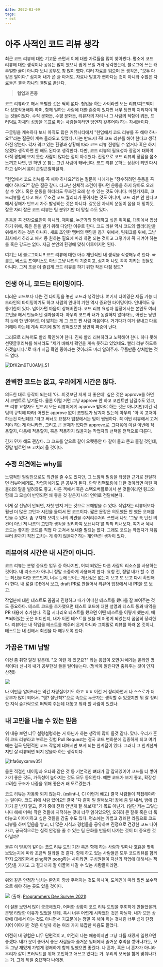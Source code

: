 ```yaml
---
date: 2022-03-09
tags:
- ect
---
```

# 아주 사적인 코드 리뷰 생각
최근 코드 리뷰에 대한 기고문 쓰면서 이에 대한 자료들을 많이 찾아봤다. 평소에 코드 리뷰에 대한 생각이나 공유는 많이 했으니 쉽게 쓰일 거라 생각했는데, 블로그에 쓰는 캐주얼한 글이 아니다 보니 공부도 참 많이 했다. 여러 자료를 읽으며 든 생각은, "모두 다 같은 말이다." 심지어 내가 쓴 글 마저도. 자료나 발표가 뻔하다는 것이 아니라 수많은 자료들은 결국 하나의 결말로 끝난다. 

> **협업과 존중**

코드 리뷰라고 해서 특별한 것은 딱히 없다. 협업을 하는 사이라면 모든 리뷰/피드백이 다 상호작용해야 하며, 함께 일하는 사람에 대한 존중이 있다면 너무 당연히 지켜져야 하는 것들이었다. 수직 문화든, 수평 문화든, 리뷰자의 자리 나 그 사람의 직함이 뭐든, 프러덕트 자체의 성장을 목표로 하는 사람들이라면 당연히 갖추어야 하는 자세들이다. 

구글링을 계속하다 보니 아직도 많은 커뮤니티에서 "현업에서 코드 리뷰를 꼭 해야 하나요?"라는 질문이 계속 올라오고 있었다. 나는 반드시! 꼭! 코드 리뷰를 해야 한다고 생각하진 않는다. 각자 겪고 있는 환경과 상황에 따라 코드 리뷰 진행될 수 없거나 혹은 하지 않겠다 생각하면 안 해도 된다고 생각한다. 다만, 코드 리뷰의 필요성과 장점에 대하여 아직 경험해 보지 못한 사람이 많다는 점이 아쉬웠다. 진정으로 코드 리뷰의 장점을 몸소 느끼고 나면, 안 하면 못 참는 그런 사람이 돼버린다. 코드 리뷰 못하는 상황이 되면 다시 하고 싶어서 몸이 근질근질하달까.

"현업에서 코드 리뷰를 꼭 해야 하나요?"라는 질문이 나에게는 "장수하려면 운동을 꼭 해야 하나요?" 같은 질문 같다. 타고난 신체적 조건이 좋다면 운동을 하지 않아도 오래 살 수 있다. 혹은 운동을 하더라도 무조건 오래 살 수 있는 것도 아니다. 마찬가지로, 코드리뷰를 한다고 해서 무조건 코드 퀄리티가 좋아지는 것도 아니며, 코드 리뷰 안 한다고 해서 장애가 반드시 자주 발생하는 것은 아니다. 잘못된 자세의 운동이 몸을 더 망치듯, 잘못 자리 잡은 코드 리뷰는 팀 분위기만 더 망칠 수도 있다. 

운동을 꼭 건강으로만이 아니라, 재미로, 누군가와 함께하고 싶은 취미로, 대회에서 입상하기 위해, 혹은 돈을 벌기 위해 다양한 이유로 한다. 코드 리뷰 역시 코드의 퀄리티만을 위해서 하는 것은 아니다. 새로 조인한 멤버의 랜딩을 돕기 위해서, 팀워크를 위해, 그냥 회사에서 하라고 해서 등 원하는 필요에 따라 하면 되는 것이고 그렇기에 꼭 지켜야 하는 룰 혹은 강도는 없다. 지금 본인의 환경에 맞춰 이루어지면 된다. 

여기는 내 블로그이니!! 코드 리뷰에 대한 아주 개인적인 내 생각을 작성해두려 한다. 국룰도, 베스트 프렉티스도 아닌 그냥 나만의 기준이고, 심지어 나도 꼭꼭 지키는 것들도 아니다. 그저 조금 더 즐겁게 코드 리뷰를 하기 위한 작은 다짐 정도?


## 인생 아니, 코드는 타이밍이다. 

더러운 코드보다 나쁜 건 타이밍을 놓친 코드라 생각한다. 여기서 타이밍은 제품 기능 데드라인의 타이밍이기도 하고 사람의 인내력 기한 역시 중요한 타이밍이다. 인내력도 유통기한이 있다. 넘어가면 마음이 상해버린다. 코드 리뷰 요청자 입장에서는 본인도 여러 고민을 해서 만들어낸 결과물이다. 아무리 코드와 내가 동일하지 않더라도, 어쨌든 당연히 눈에 한 번이라도 더 밟히는 게 그 코드 짠 사람 마음이다. 거기다가 이거 끝내고 다음 거해야 하는데 계속 여기에 발목 잡혀있으면 당연히 짜증이 난다.

그러므로 리뷰어도 빨리 확인해야 한다. 진짜 빨리 리뷰하려고 노력해야 한다. 하다 못해 선댓글후리뷰를 해서라도 "제가 바빠서 확인을 계속 못하고 있었네요. 빨리 리뷰 하도록 하겠습니다."로 내가 지금 확인 중이라는 것이라도 미리 알려주자. 무플만큼 상처받는 것도 없다. 

![DfK2m9TU0AMj_S1](https://user-images.githubusercontent.com/2231510/157411814-1c3df6ce-8f3d-478a-a176-2d198f26902f.jpeg)

## 완벽한 코드는 없고, 우리에게 시간은 많다. 

의도한 대로 동작이 되는데 '아...이것보단 저게 더 좋은데' 싶은 것은 approve를 하면서 코멘트로 남겨둔다. 물론 이럴 거면 그냥 approve 안 하고 코멘트만 남길수도 있고, 또 리뷰 요청자도 반드시 모든 리뷰어에게 approve 받아야 하는 것은 아니지만(이건 각 팀의 규칙에 따라) 어쨌든 approve 없이 코멘트가 남겨져 있는데 아무리 "아 꼭 고쳐야 하는건 아닌데요."라고 써놔도 요청자 입장에서는 맘이 찝찝하다. 꼭 이번 리뷰에서 고쳐져야 하는게 아니라면, 그리고 큰 문제가 없다면 approve로. 그다음에 이걸 이번에 적용할지, 다음에 적용할지, 혹은 적용하지 않을지는 작업자의 선택을 전적으로 따른다. 

긴가 민가 해도 괜찮다. 그 코드를 앞으로 같이 오랫동안 다 같이 물고 뜯고 즐길 것인데, 정말 별로면 또 고치러 올 것이다. 

## 수정 의견에는 why를 

 느낌적인 필링만으로도 의견을 줄 수도 있지만, 그 느낌적 필링을 타당한 근거로 전달하면 리뷰어에게도, 작업자에게도 큰 공부가 된다. 만약 리팩토링에 대한 것이라면 마틴 파울러의 말을 빌려와도 좋고, 다른 책에서 혹은 스택오버플로에서 본 것들이라면 링크와 함께 그 모습이 반영되면 왜 좋을 것 같은지 나의 언어로 전달해본다. 

 이게 잘 전달이 안되면, 자칫 딴지 거는 것으로 오해받을 수 있다. 작업자는 리뷰어보다 훨씬 더 많은 고민과 시간을 들여서 짠 코드이다. 짧은 문장은 의도했든 안 했든 오해를 만들 수 있다. 좀 구차해 보여도 나의 의견을 주저리주저리 쓰면서 나도 '그냥 툭 던진 의견이 아닌 저 나름의 고민과 생각을 정리하여 보냅니다'를 팍팍 티내보자. 여기서 예시 코드는 좋지만 코드를 직접 다 고쳐서 보내줄 필요는 없다. 그래도 코드는 작업자가 처음부터 끝까지 직접 고치는 게 좋지 않을까? 하는 개인적인 생각이 있다. 

## 리뷰어의 시간은 내 시간이 아니다.

코드 리뷰는 분명 중요한 업무 중 하나지만, 어찌 되었든 다른 사람의 리소스를 사용하는 것이다. 내 리소스가 아니니 정말 소중하게 사용해야 한다. 요청 전, 정말 내가 할 수 있는 최선을 다한 코드인지, 너무 눈에 보이는 개선점은 없는지 보고 또 보고 다시 확인해야 한다. 내 로컬 IDE에서 보고, draft PR로 만들어서 리뷰어 입장에서 내 PR을 또 보고. 

작업분에 대한 테스트도 꼼꼼히 진행하고 내가 어떠한 테스트를 했다를 잘 보여주는 것도 중요하다. 테스트 코드를 추가했으면 테스트 코드에 대한 설명과 테스트 통과 내역을 PR 내용에 추가한다. 직접 시나리오 테스트를 했으면 어떤 테스트를 어떻게 했는지, 배포되어있는 곳은 어디인지, 내가 어떤 테스트를 했을 때 어떻게 되었는지 꼼꼼히 정리한다. 리뷰어는 내 작업을 테스트를 해주러 온게 아니라 그야말로 리뷰를 하러 온 것이니, 테스트는 내 선에서 최선을 다 해두도록 한다. 

## 가끔은 TMI 남발 
이건 좀 취향 탈것 같은데. "오 이런 게 있군요?" 라는 응답이 오면(나에게는 온라인 멍석이다) 신나게 내가 공부한것  들을 털어놓는다. (멍석이 깔린다면 춤춰주는 것이 인지상정!)

![](https://user-images.githubusercontent.com/2231510/157411982-6f2ce5fa-ffd1-4925-baa4-6d510b72bfdc.png)

나 이만큼 알아!!라는 막간 자랑질이기도 하고 ㅎㅎ 이런 거 정리하면서 나 스스로가 더 공부가 많이 되어서. "엥? 잘난척?"으로 속으로 누군가는 생각할 수 있겠지만 뭐 잘 정리한 지식 숟가락으로 떠먹여 주는데 대놓고 뭐라 할 사람이 있겠나. 

## 내 고민을 나눌 수 있는 믿음
위 내용 보면 너무 설렁설렁하는 거 아닌가 하는 생각이 많이 들것 같다. 맞다. 우리가 흔히 코드 리뷰라고 부르는 깃헙 Pull Request는 결국 코드 변화분에 집중하게 되고 여기에는 결국 단편적인 코드 작업에 대해서만 보게 되는 한계점이 있다. 그러니 그 한계선까지만 잘 리뷰되면 되지 않을까 하는 생각이다. 

![hfa6syxamw351](https://user-images.githubusercontent.com/2231510/157412057-d5b9cffa-a2a4-45d2-9506-50accaff00df.jpeg)

 물론 적절한 네이밍과 오타와 같은 것 등 기본적인 뼈대가 잘 잡혀있어야 코드를 더 쌓아가기 좋은 것도, 가독성이 높아지는 것도 모두 동의한다. 예쁜 코드가 보기 좋고, 확장성 고려한 구조가 나중을 위해 좋은거 왜 모르겠는가. 
 
코드 리뷰는 자동화 되지 않는다. (eslint나, CI 이런거 뺴고) 결국 사람들이 직접해야하는 일이다. 코드 뒤에 사람 있어요!! 결국 "다 같이 일 잘해보자! 장애 좀 덜 내서, 밤에 갑자기 콜 받지 말고, 휴가 중에 전화 안받게 잘 해보자!"가 목표 아닌가. (일단 저는 그렇습니다 헤헤 머쓱) 작은 것들에 지적하는 것에 너무 얽혀있으면, 오히려 큰 잘못 혹은 더 툭 터놓고 이야기하고 싶은 것들을 감출 수도 있다. 평소에는 가볍고 경쾌한 리듬으로 코드 리뷰를 하며 믿음을 쌓고, 더 많은 지식과 경험들을 공유하며 진정으로 건강한 코드 나아가고, 궁극적으로는 심적 안정을 줄 수 있는 팀 문화를 만들어 나가는 것이 더 중요한 것 아닐까? 

물론 이 믿음의 깊이는 코드 리뷰 도입 기간 혹은 함께 하는 사람과 얼마나 호흡을 맞춰보았는지에 따라 조금씩 달라질 것 같다. 함께 하고 있는 사람들은 모두 코드리뷰를 함께 한지 오래되어서 ping하면 pong하는 사이라면. 구성원들이 자신의 작업에 대해서는 책임감을 가지고 그 결과까지 잘 이끌어 나갈 수 있는 사람들이라면. 

--- 

위와 같은 안정감 넘치는 환경이 항상 주어지는 것도 아니며, 도메인에 따라 훨씬 보수적으로 해야 하는 곳도 있을 것이다. 

![](https://user-images.githubusercontent.com/2231510/157670103-7958dce9-ea15-4ff0-ac2b-a2bdcc100996.png)
(출처: [Programmers Dev Survey 2021](https://programmers.co.kr/pages/2021-dev-survey#dev-part-6))

이 설문 보면서 많이 궁금해졌다. 어떠한 상황이 코드 리뷰 도입을 후회하게 만들었을까. 분명 타당한 이유가 있었을 텐데. 혹시 너무 어렵게 시작했던 것은 아닐까. 내가 모든 상황에 대해서 아는 것도 아니면서 기고문에는 정말 꼭 해야 하는 것처럼 너무 쉽게 단정 지어 이야기한 것은 아닐까 하는 여러 가지 복잡한 마음도 들었다. 

여전히 내 경험은 너무 단편적이고, 여전히 나는 애송이지만 그냥 다들 재밌게 일했으면 좋겠다. 내가 운이 좋아서 좋은 사람들과 즐거운 일터에서 즐거운 추억을 쌓아나가듯, 모두 그냥 재밌게 가볍게 경쾌하게 함께 일했으면 좋겠다. 나 혼자, 혹은 너 혼자가 아니라 우리가 같이 프러덕트를 위해 고민하고 애쓰고 있다는 거. 우리의 보폭을 함께 맞춰나가는 거. 그게 제일 중요하다 나에겐. 
